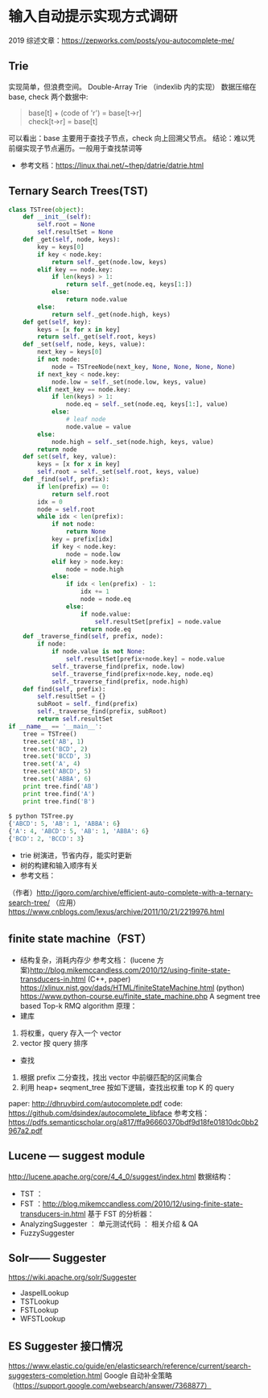 # 输入自动提示实现方式调研

2019 综述文章：https://zepworks.com/posts/you-autocomplete-me/

## Trie
实现简单，但浪费空间。
Double-Array Trie （indexlib 内的实现）
数据压缩在 base, check 两个数据中:

> base[t] + (code of 'r') = base[t->r] <br/>
> check[t->r] = base[t]

可以看出：base 主要用于查找子节点，check 向上回溯父节点。
结论：难以凭前缀实现子节点遍历。一般用于查找禁词等
* 参考文档：https://linux.thai.net/~thep/datrie/datrie.html

## Ternary Search Trees(TST)
```python
class TSTree(object): 
    def __init__(self):
        self.root = None
        self.resultSet = None
    def _get(self, node, keys):
        key = keys[0]
        if key < node.key:
            return self._get(node.low, keys)
        elif key == node.key:
            if len(keys) > 1:
                return self._get(node.eq, keys[1:])
            else:
                return node.value
        else:
            return self._get(node.high, keys)
    def get(self, key):
        keys = [x for x in key]
        return self._get(self.root, keys)
    def _set(self, node, keys, value):
        next_key = keys[0]
        if not node:
            node = TSTreeNode(next_key, None, None, None, None)
        if next_key < node.key:
            node.low = self._set(node.low, keys, value)
        elif next_key == node.key:
            if len(keys) > 1:
                node.eq = self._set(node.eq, keys[1:], value)
            else:
                # leaf node
                node.value = value
        else:
            node.high = self._set(node.high, keys, value)
        return node
    def set(self, key, value):
        keys = [x for x in key]
        self.root = self._set(self.root, keys, value)
    def _find(self, prefix):
        if len(prefix) == 0:
            return self.root
        idx = 0
        node = self.root
        while idx < len(prefix):
            if not node:
                return None
            key = prefix[idx]
            if key < node.key:
                node = node.low
            elif key > node.key:
                node = node.high
            else:
                if idx < len(prefix) - 1:
                    idx += 1
                    node = node.eq
                else:
                    if node.value:
                        self.resultSet[prefix] = node.value
                    return node.eq
    def _traverse_find(self, prefix, node):
        if node:
            if node.value is not None:
                self.resultSet[prefix+node.key] = node.value
            self._traverse_find(prefix, node.low)
            self._traverse_find(prefix+node.key, node.eq)
            self._traverse_find(prefix, node.high)
    def find(self, prefix):
        self.resultSet = {}
        subRoot = self._find(prefix)
        self._traverse_find(prefix, subRoot)
        return self.resultSet
if __name__ == '__main__':
    tree = TSTree()
    tree.set('AB', 1)
    tree.set('BCD', 2)
    tree.set('BCCD', 3)
    tree.set('A', 4)
    tree.set('ABCD', 5)
    tree.set('ABBA', 6)
    print tree.find('AB')
    print tree.find('A')
    print tree.find('B')    
        
$ python TSTree.py
{'ABCD': 5, 'AB': 1, 'ABBA': 6}
{'A': 4, 'ABCD': 5, 'AB': 1, 'ABBA': 6}
{'BCD': 2, 'BCCD': 3}
```

* trie 树演进，节省内存，能实时更新
* 树的构建和输入顺序有关
* 参考文档：

（作者）http://igoro.com/archive/efficient-auto-complete-with-a-ternary-search-tree/ 
（应用）https://www.cnblogs.com/lexus/archive/2011/10/21/2219976.html

## finite state machine（FST）
* 结构复杂，消耗内存少
参考文档：
(lucene 方案)http://blog.mikemccandless.com/2010/12/using-finite-state-transducers-in.html 
(C++, paper) https://xlinux.nist.gov/dads/HTML/finiteStateMachine.html
(python) https://www.python-course.eu/finite_state_machine.php
A segment tree based Top-k RMQ algorithm
原理：
* 建库
1. 将权重，query 存入一个 vector
2. vector 按 query 排序
* 查找
1. 根据 prefix 二分查找，找出 vector 中前缀匹配的区间集合
2. 利用 heap+ seqment_tree 按如下逻辑，查找出权重 top K 的 query
     
    
    
paper: http://dhruvbird.com/autocomplete.pdf
code: https://github.com/dsindex/autocomplete_libface
参考文档：https://pdfs.semanticscholar.org/a817/ffa96660370bdf9d18fe01810dc0bb2967a2.pdf

## Lucene — suggest module
http://lucene.apache.org/core/4_4_0/suggest/index.html
数据结构：
* TST ：
* FST ：http://blog.mikemccandless.com/2010/12/using-finite-state-transducers-in.html
基于 FST 的分析器：
* AnalyzingSuggester ：  单元测试代码   ： 相关介绍 & QA
* FuzzySuggester 
## Solr—— Suggester
https://wiki.apache.org/solr/Suggester
* JaspellLookup
* TSTLookup
* FSTLookup
* WFSTLookup
## ES Suggester 接口情况
https://www.elastic.co/guide/en/elasticsearch/reference/current/search-suggesters-completion.html
Google 自动补全策略（https://support.google.com/websearch/answer/7368877）
